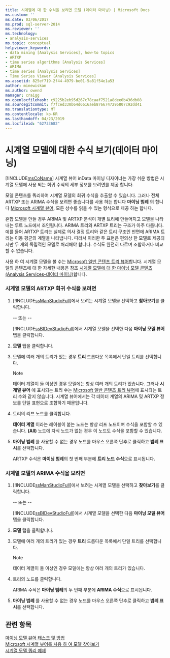 ```yaml
---
title: 시계열에 대 한 수식을 보려면 모델 (데이터 마이닝) | Microsoft Docs
ms.custom: ''
ms.date: 03/06/2017
ms.prod: sql-server-2014
ms.reviewer: ''
ms.technology:
- analysis-services
ms.topic: conceptual
helpviewer_keywords:
- data mining [Analysis Services], how-to topics
- ARTXP
- time series algorithms [Analysis Services]
- ARIMA
- time series [Analysis Services]
- Time Series Viewer [Analysis Services]
ms.assetid: 825ef719-2f44-4979-be01-5a81f54e1a53
author: minewiskan
ms.author: owend
manager: craigg
ms.openlocfilehash: c9225b2eb95d267c78caaf7521a8dee0b436db08
ms.sourcegitcommit: f7fced330b64d6616aeb8766747295807c92dd41
ms.translationtype: MT
ms.contentlocale: ko-KR
ms.lasthandoff: 04/23/2019
ms.locfileid: "62733682"
---
```

# <a name="view-the-formula-for-a-time-series-model-data-mining"></a>시계열 모델에 대한 수식 보기(데이터 마이닝)
  [!INCLUDE[msCoName](../../includes/msconame-md.md)] 시계열 뷰어 inData 마이닝 디자이너는 가장 쉬운 방법은 시계열 모델에 사용 되는 회귀 수식의 세부 정보를 보려면를 제공 합니다.  
  
 모델 콘텐츠를 쿼리하여 시계열 모델의 회귀 수식을 추출할 수 있습니다. 그러나 전체 ARTXP 또는 ARIMA 수식을 보려면 좋습니다를 사용 하는 합니다 **마이닝 범례** 의 합니다 [Microsoft 시계열 뷰어](browse-a-model-using-the-microsoft-time-series-viewer.md), 모든 상수를 읽을 수 있는 형식으로 제공 하는 합니다.  
  
 혼합 모델을 만들 경우 ARIMA 및 ARTXP 분석이 개별 트리에 만들어지고 모델을 나타내는 루트 노드에서 조인됩니다. ARIMA 트리와 ARTXP 트리는 구조가 아주 다릅니다. 예를 들어 ARTXP 트리는 실제로 의사 결정 트리와 같은 트리 구조인 반면에 ARIMA 트리는 이동 평균의 계열을 나타냅니다. 따라서 이러한 두 표현은 편의상 한 모델로 제공되지만 두 개의 독립적인 모델로 처리해야 합니다. 수식도 완전히 다르며 조합하거나 비교할 수 없습니다.  
  
 사용 하 여 시계열 모델을 볼 수는 [Microsoft 일반 콘텐츠 트리 뷰어](../microsoft-generic-content-tree-viewer-data-mining.md)합니다. 시계열 모델의 콘텐츠에 대 한 자세한 내용은 참조 [시계열 모델에 대 한 마이닝 모델 콘텐츠 &#40;Analysis Services-데이터 마이닝&#41;](mining-model-content-for-time-series-models-analysis-services-data-mining.md)합니다.  
  
### <a name="to-view-the-artxp-regression-formula-for-a-time-series-model"></a>시계열 모델의 ARTXP 회귀 수식을 보려면  
  
1.  [!INCLUDE[ssManStudioFull](../../includes/ssmanstudiofull-md.md)]에서 보려는 시계열 모델을 선택하고 **찾아보기**를 클릭합니다.  
  
     -- 또는 --  
  
     [!INCLUDE[ssBIDevStudioFull](../../includes/ssbidevstudiofull-md.md)]에서 시계열 모델을 선택한 다음 **마이닝 모델 뷰어** 탭을 클릭합니다.  
  
2.  **모델** 탭을 클릭합니다.  
  
3.  모델에 여러 개의 트리가 있는 경우 **트리** 드롭다운 목록에서 단일 트리를 선택합니다.  
  
    > [!NOTE]  
    >  데이터 계열이 둘 이상인 경우 모델에는 항상 여러 개의 트리가 있습니다. 그러나 **시계열 뷰어** 에 표시되는 트리 수는 [Microsoft 일반 콘텐츠 트리 뷰어](../microsoft-generic-content-tree-viewer-data-mining.md)에 표시되는 트리 수와 같지 않습니다. 시계열 뷰어에서는 각 데이터 계열의 ARIMA 및 ARTXP 정보를 단일 표현으로 조합하기 때문입니다.  
  
4.  트리의 리프 노드를 클릭합니다.  
  
     **데이터 계열** 이라는 레이블이 붙는 노드는 항상 리프 노드이며 수식을 포함할 수 있습니다. **(All)** 노드에 자식 노드가 없는 경우 이 노드도 수식을 포함할 수 있습니다.  
  
5.  **마이닝 범례** 를 사용할 수 없는 경우 노드를 마우스 오른쪽 단추로 클릭하고 **범례 표시**를 선택합니다.  
  
     ARTXP 수식은 **마이닝 범례**의 첫 번째 부분에 **트리 노드 수식**으로 표시됩니다.  
  
### <a name="to-view-the-arima-formula-for-a-time-series-model"></a>시계열 모델의 ARIMA 수식을 보려면  
  
1.  [!INCLUDE[ssManStudioFull](../../includes/ssmanstudiofull-md.md)]에서 보려는 시계열 모델을 선택하고 **찾아보기**를 클릭합니다.  
  
     -- 또는 --  
  
     [!INCLUDE[ssBIDevStudioFull](../../includes/ssbidevstudiofull-md.md)]에서 시계열 모델을 선택한 다음 **마이닝 모델 뷰어** 탭을 클릭합니다.  
  
2.  **모델** 탭을 클릭합니다.  
  
3.  모델에 여러 개의 트리가 있는 경우 **트리** 드롭다운 목록에서 단일 트리를 선택합니다.  
  
    > [!NOTE]  
    >  데이터 계열이 둘 이상인 경우 모델에는 항상 여러 개의 트리가 있습니다.  
  
4.  트리의 노드를 클릭합니다.  
  
     ARIMA 수식은 **마이닝 범례**의 두 번째 부분에 **ARIMA 수식**으로 표시됩니다.  
  
5.  **마이닝 범례** 를 사용할 수 없는 경우 노드를 마우스 오른쪽 단추로 클릭하고 **범례 표시**를 선택합니다.  
  
## <a name="see-also"></a>관련 항목  
 [마이닝 모델 뷰어 태스크 및 방법](mining-model-viewer-tasks-and-how-tos.md)   
 [Microsoft 시계열 뷰어를 사용 하 여 모델 찾아보기](browse-a-model-using-the-microsoft-time-series-viewer.md)   
 [시계열 모델 쿼리 예제](time-series-model-query-examples.md)  
  
  
